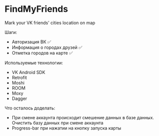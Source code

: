 # FindMyFriends
Mark your VK friends' cities location on map

Шаги:
* Авторизация ВК :white_check_mark:
* Информация о городах друзей :white_check_mark:
* Отметка городов на карте :white_check_mark:

Используемые технологии:
* VK Android SDK
* Retrofit
* Moshi
* ROOM
* Moxy
* Dagger

Что осталось доделать:
* При смене аккаунта происходит смешение данных в базе данных. Очистить базу данных при смене аккаунта
* Progress-bar при нажатии на кнопку запуска карты
